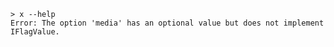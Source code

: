 ﻿```shell
> x --help
Error: The option 'media' has an optional value but does not implement 
IFlagValue.
